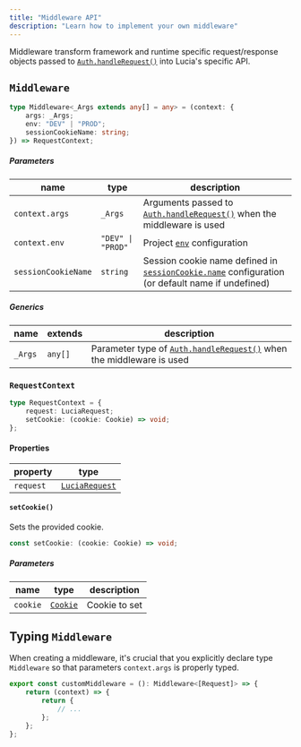 ```yaml
---
title: "Middleware API"
description: "Learn how to implement your own middleware"
---
```


Middleware transform framework and runtime specific request/response objects passed to [`Auth.handleRequest()`](/reference/lucia/interfaces/auth#handlerequest) into Lucia's specific API.

## `Middleware`

```ts
type Middleware<_Args extends any[] = any> = (context: {
	args: _Args;
	env: "DEV" | "PROD";
	sessionCookieName: string;
}) => RequestContext;
```

##### Parameters

| name                | type              | description                                                                                                                             |
| ------------------- | ----------------- | --------------------------------------------------------------------------------------------------------------------------------------- |
| `context.args`      | `_Args`           | Arguments passed to [`Auth.handleRequest()`](/reference/lucia/interfaces/auth#handlerequest) when the middleware is used                |
| `context.env`       | `"DEV" \| "PROD"` | Project [`env`](/basics/configuration#env) configuration                                                                                |
| `sessionCookieName` | `string`          | Session cookie name defined in [`sessionCookie.name`](/basics/configuration#sessioncookie) configuration (or default name if undefined) |

##### Generics

| name    | extends | description                                                                                                            |
| ------- | ------- | ---------------------------------------------------------------------------------------------------------------------- |
| `_Args` | `any[]` | Parameter type of [`Auth.handleRequest()`](/reference/lucia/interfaces/auth#handlerequest) when the middleware is used |

### `RequestContext`

```ts
type RequestContext = {
	request: LuciaRequest;
	setCookie: (cookie: Cookie) => void;
};
```

#### Properties

| property  | type                                                       |
| --------- | ---------------------------------------------------------- |
| `request` | [`LuciaRequest`](/reference/lucia/interfaces#luciarequest) |

#### `setCookie()`

Sets the provided cookie.

```ts
const setCookie: (cookie: Cookie) => void;
```

##### Parameters

| name     | type                                           | description   |
| -------- | ---------------------------------------------- | ------------- |
| `cookie` | [`Cookie`](/reference/lucia/interfaces#cookie) | Cookie to set |

## Typing `Middleware`

When creating a middleware, it's crucial that you explicitly declare type `Middleware` so that parameters `context.args` is properly typed.

```ts
export const customMiddleware = (): Middleware<[Request]> => {
	return (context) => {
		return {
			// ...
		};
	};
};
```
